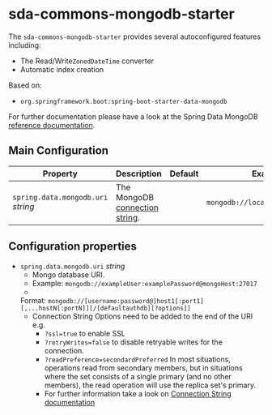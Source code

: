 # sda-commons-mongodb-starter

The `sda-commons-mongodb-starter` provides several autoconfigured features including:

  - The Read/Write`ZonedDateTime` converter
  - Automatic index creation

Based on:
  - `org.springframework.boot:spring-boot-starter-data-mongodb`

For further documentation please have a look at the Spring Data MongoDB [reference documentation](https://docs.spring.io/spring-data/mongodb/docs/current/reference/html/).

## Main Configuration

| **Property**                       | **Description**                                                                                                                 | **Default** | **Example**                      | **Env**                   |
|------------------------------------|---------------------------------------------------------------------------------------------------------------------------------|-------------|----------------------------------|---------------------------|
| `spring.data.mongodb.uri` _string_ | The MongoDB [connection string](https://www.mongodb.com/docs/manual/reference/connection-string/#connection-string-uri-format). |             | `mongodb://localhost:27017/test` | `SPRING_DATA_MONGODB_URI` |



## Configuration properties
* `spring.data.mongodb.uri` _string_
  * Mongo database URI.
  * Example: `mongodb://exampleUser:examplePassword@mongoHost:27017`
  *
  Format: `mongodb://[username:password@]host1[:port1][,...hostN[:portN]][/[defaultauthdb][?options]]`
  * Connection String Options need to be added to the end of the URI e.g.
    * `?ssl=true` to enable SSL
    * `?retryWrites=false` to disable retryable writes for the connection.
    * `?readPreference=secondardPreferred` In most situations, operations read from secondary
      members,
      but in situations where the set consists of a single primary (and no other members),
      the read operation will use the replica set's primary.
    * For further information take a look on
      [Connection String documentation](https://docs.mongodb.com/manual/reference/connection-string)

